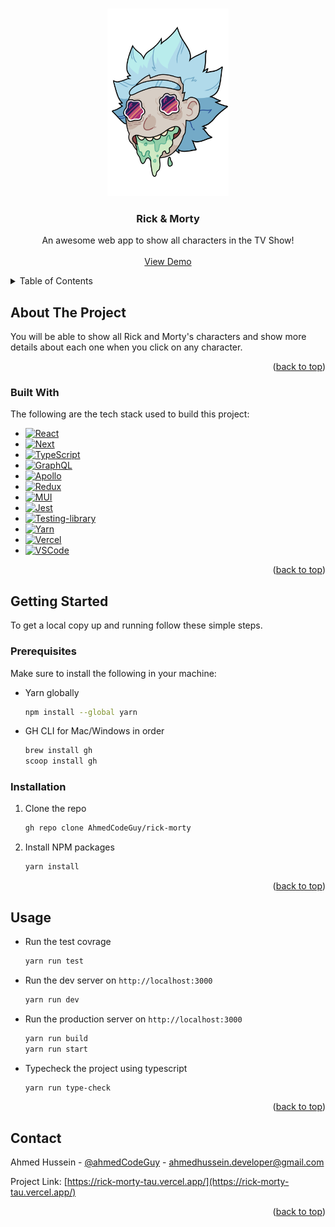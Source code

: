 <!-- Improved compatibility of back to top link: See: https://github.com/othneildrew/Best-README-Template/pull/73 -->
<a name="readme-top"></a>
<!--
*** Thanks for checking out the Best-README-Template. If you have a suggestion
*** that would make this better, please fork the repo and create a pull request
*** or simply open an issue with the tag "enhancement".
*** Don't forget to give the project a star!
*** Thanks again! Now go create something AMAZING! :D
-->

<!-- PROJECT LOGO -->
<br />
<div align="center">
  <a href="https://github.com/othneildrew/Best-README-Template">
    <img src="public/logo.png" alt="Logo" height="300">
  </a>

  <h3 align="center">Rick & Morty</h3>

  <p align="center">
    An awesome web app to show all characters in the TV Show!
    <br />
    <br />
    <a href="https://rick-morty-tau.vercel.app/">View Demo</a>
</div>


<!-- TABLE OF CONTENTS -->
<details>
  <summary>Table of Contents</summary>
  <ol>
    <li>
      <a href="#about-the-project">About The Project</a>
      <ul>
        <li><a href="#built-with">Built With</a></li>
      </ul>
    </li>
    <li>
      <a href="#getting-started">Getting Started</a>
      <ul>
        <li><a href="#prerequisites">Prerequisites</a></li>
        <li><a href="#installation">Installation</a></li>
      </ul>
    </li>
    <li><a href="#usage">Usage</a></li>
    <li><a href="#contact">Contact</a></li>
  </ol>
</details>



<!-- ABOUT THE PROJECT -->
## About The Project

You will be able to show all Rick and Morty's characters and show more details about each one when you click on any character.

<p align="right">(<a href="#readme-top">back to top</a>)</p>

### Built With

The following are the tech stack used to build this project:

* [![React][React.js]][React-url]
* [![Next][Next.js]][Next-url]
* [![TypeScript][TypeScript]][TypeScript-url]
* [![GraphQL][GraphQL]][GraphQL-url]
* [![Apollo][Apollo]][Apollo-url]
* [![Redux][Redux]][Redux-url]
* [![MUI][MUI]][MUI-url]
* [![Jest][Jest]][Jest-url]
* [![Testing-library][Testing-library]][Testing-library-url]
* [![Yarn][Yarn]][Yarn-url]
* [![Vercel][Vercel]][Vercel-url]
* [![VSCode][VSCode]][VSCode-url]

<p align="right">(<a href="#readme-top">back to top</a>)</p>

<!-- GETTING STARTED -->
## Getting Started

To get a local copy up and running follow these simple steps.

### Prerequisites

Make sure to install the following in your machine:

* Yarn globally

  ```sh
  npm install --global yarn
  ```

* GH CLI for Mac/Windows in order

  ```sh
  brew install gh
  scoop install gh
  ```

### Installation

1. Clone the repo

   ```sh
   gh repo clone AhmedCodeGuy/rick-morty
   ```

2. Install NPM packages

   ```sh
   yarn install
   ```

<p align="right">(<a href="#readme-top">back to top</a>)</p>

<!-- USAGE EXAMPLES -->
## Usage

* Run the test covrage

   ```sh
   yarn run test
   ```

* Run the dev server on `http://localhost:3000`

   ```sh
   yarn run dev
   ```

* Run the production server on `http://localhost:3000`

   ```sh
   yarn run build
   yarn run start
   ```

* Typecheck the project using typescript

   ```sh
   yarn run type-check
   ```

<p align="right">(<a href="#readme-top">back to top</a>)</p>

<!-- CONTACT -->
## Contact

Ahmed Hussein - [@ahmedCodeGuy](https://twitter.com/AhmedCodeGuy) - ahmedhussein.developer@gmail.com

Project Link: [https://rick-morty-tau.vercel.app/](https://rick-morty-tau.vercel.app/)

<p align="right">(<a href="#readme-top">back to top</a>)</p>

<!-- MARKDOWN LINKS & IMAGES -->
<!-- https://www.markdownguide.org/basic-syntax/#reference-style-links -->

[linkedin-shield]: https://img.shields.io/badge/-LinkedIn-black.svg?style=for-the-badge&logo=linkedin&colorB=555
[linkedin-url]: https://www.linkedin.com/in/ahmed-hussein-developer
[product-screenshot]: public/screenshot.png
[Next.js]: https://img.shields.io/badge/next.js-000000?style=for-the-badge&logo=nextdotjs&logoColor=white
[Next-url]: https://nextjs.org/
[React.js]: https://img.shields.io/badge/React-20232A?style=for-the-badge&logo=react&logoColor=61DAFB
[React-url]: https://reactjs.org/
[Redux]: https://img.shields.io/badge/Redux-593D88?style=for-the-badge&logo=redux&logoColor=white
[Redux-url]: https://redux-toolkit.js.org/
[Apollo]: https://img.shields.io/badge/-ApolloGraphQL-311C87?style=for-the-badge&logo=apollo-graphql
[Apollo-url]: https://www.apollographql.com/
[Jest]: https://img.shields.io/badge/Jest-323330?style=for-the-badge&logo=Jest&logoColor=white
[Jest-url]: https://jestjs.io/
[Testing-library]: https://img.shields.io/badge/testing%20library-323330?style=for-the-badge&logo=testing-library&logoColor=red
[Testing-library-url]: https://testing-library.com/
[Vercel]: https://img.shields.io/badge/vercel-%23000000.svg?style=for-the-badge&logo=vercel&logoColor=white
[Vercel-url]: https://vercel.com/
[VSCode]: https://img.shields.io/badge/Visual%20Studio%20Code-0078d7.svg?style=for-the-badge&logo=visual-studio-code&logoColor=white
[VSCode-url]: https://code.visualstudio.com/
[TypeScript]: https://img.shields.io/badge/typescript-%23007ACC.svg?style=for-the-badge&logo=typescript&logoColor=white
[TypeScript-url]: https://www.typescriptlang.org/
[GraphQL]: https://img.shields.io/badge/-GraphQL-E10098?style=for-the-badge&logo=graphql&logoColor=white
[GraphQL-url]: https://graphql.org/
[MUI]: https://img.shields.io/badge/MUI-%230081CB.svg?style=for-the-badge&logo=mui&logoColor=white
[MUI-url]: https://mui.com/
[Yarn]: https://img.shields.io/badge/yarn-%232C8EBB.svg?style=for-the-badge&logo=yarn&logoColor=white
[Yarn-url]: https://yarnpkg.com/